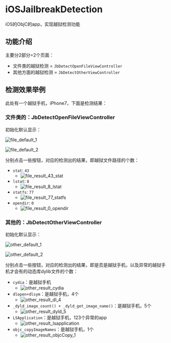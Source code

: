 # iOSJailbreakDetection

iOS的ObjC的app，实现越狱检测功能

## 功能介绍

主要分2部分=2个页面：

* 文件类的越狱检测 = `JbDetectOpenFileViewController`
* 其他方面的越狱检测 = `JbDetectOtherViewController`

## 检测效果举例

此处有一个越狱手机，iPhone7，下面是检测结果：

### 文件类的：JbDetectOpenFileViewController

初始化默认显示：

![file_default_1](assets/file_default_1.png)

![file_default_2](assets/file_default_2.png)

分别点击一些按钮，对应的检测出的结果，即越狱文件路径的个数：

* `stat`: `43`
  * ![file_result_43_stat](assets/file_result_43_stat.png)
* `lstat`: `8`
  * ![file_result_8_lstat](assets/file_result_8_lstat.png)
* `statfs`: `77`
  * ![file_result_77_statfs](assets/file_result_77_statfs.png)
* `opendir`: `0`
  * ![file_result_0_opendir](assets/file_result_0_opendir.png)

### 其他的：JbDetectOtherViewController

初始化默认显示：

![other_default_1](assets/other_default_1.png)

![other_default_2](assets/other_default_2.png)

分别点击一些按钮，对应的检测出的结果，即是否是越狱手机，以及异常的越狱手机才会有的动态库dylib文件的个数：

* `cydia`：是越狱手机
  * ![other_result_cydia](assets/other_result_cydia.png)
* `dlopen+dlsym`：是越狱手机，4个
  * ![other_result_dl_4](assets/other_result_dl_4.png)
* `_dyld_image_count() + _dyld_get_image_name()`：是越狱手机，5个
  * ![other_result_dyld_5](assets/other_result_dyld_5.png)
* `LSApplication`：是越狱手机，123个异常的app
  * ![other_result_lsapplication](assets/other_result_lsapplication.png)
* `objc_copyImageNames`：是越狱手机，1个
  * ![other_result_objcCopy_1](assets/other_result_objcCopy_1.png)
